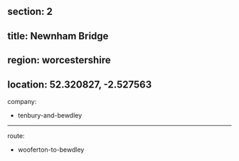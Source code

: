 section: 2
----
title: Newnham Bridge
----
region: worcestershire
----
location: 52.320827, -2.527563
----
company:
- tenbury-and-bewdley
----
route:
- wooferton-to-bewdley
